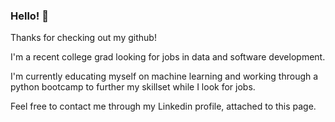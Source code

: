 ### Hello! 👋

Thanks for checking out my github!

I'm a recent college grad looking for jobs in data and software development.

I'm currently educating myself on machine learning and working through a python bootcamp to further my skillset while I look for jobs.

Feel free to contact me through my Linkedin profile, attached to this page.

<!--
**mtzingarella/mtzingarella** is a ✨ _special_ ✨ repository because its `README.md` (this file) appears on your GitHub profile.

Here are some ideas to get you started:

- 🔭 I’m currently working on ...
- 🌱 I’m currently learning ...
- 👯 I’m looking to collaborate on ...
- 🤔 I’m looking for help with ...
- 💬 Ask me about ...
- 📫 How to reach me: ...
- 😄 Pronouns: ...
- ⚡ Fun fact: ...
-->
